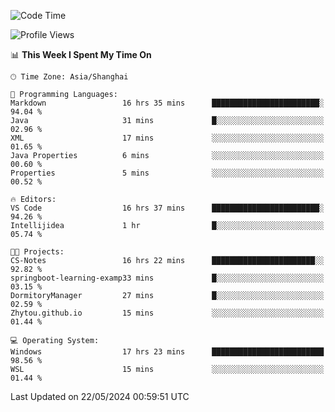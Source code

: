 <!--START_SECTION:waka-->
![Code Time](http://img.shields.io/badge/Code%20Time-1%2C704%20hrs%2052%20mins-blue)

![Profile Views](http://img.shields.io/badge/Profile%20Views-1-blue)

📊 **This Week I Spent My Time On** 

```text
🕑︎ Time Zone: Asia/Shanghai

💬 Programming Languages: 
Markdown                 16 hrs 35 mins      ████████████████████████░   94.04 % 
Java                     31 mins             █░░░░░░░░░░░░░░░░░░░░░░░░   02.96 % 
XML                      17 mins             ░░░░░░░░░░░░░░░░░░░░░░░░░   01.65 % 
Java Properties          6 mins              ░░░░░░░░░░░░░░░░░░░░░░░░░   00.60 % 
Properties               5 mins              ░░░░░░░░░░░░░░░░░░░░░░░░░   00.52 % 

🔥 Editors: 
VS Code                  16 hrs 37 mins      ████████████████████████░   94.26 % 
Intellijidea             1 hr                █░░░░░░░░░░░░░░░░░░░░░░░░   05.74 % 

🐱‍💻 Projects: 
CS-Notes                 16 hrs 22 mins      ███████████████████████░░   92.82 % 
springboot-learning-examp33 mins             █░░░░░░░░░░░░░░░░░░░░░░░░   03.15 % 
DormitoryManager         27 mins             █░░░░░░░░░░░░░░░░░░░░░░░░   02.59 % 
Zhytou.github.io         15 mins             ░░░░░░░░░░░░░░░░░░░░░░░░░   01.44 % 

💻 Operating System: 
Windows                  17 hrs 23 mins      █████████████████████████   98.56 % 
WSL                      15 mins             ░░░░░░░░░░░░░░░░░░░░░░░░░   01.44 % 
```


 Last Updated on 22/05/2024 00:59:51 UTC
<!--END_SECTION:waka-->